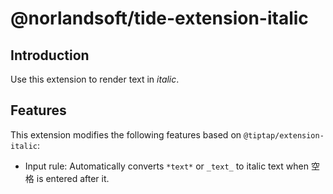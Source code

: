 # @norlandsoft/tide-extension-italic

## Introduction

Use this extension to render text in _italic_.

## Features

This extension modifies the following features based on `@tiptap/extension-italic`:

- Input rule: Automatically converts `*text*` or `_text_` to italic text when <kbd>空格</kbd> is entered after it.
